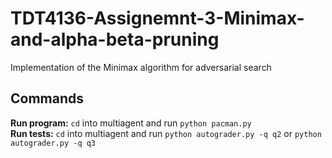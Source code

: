 # TDT4136-Assignemnt-3-Minimax-and-alpha-beta-pruning
Implementation of the Minimax algorithm for adversarial search
## Commands
**Run program:** `cd` into multiagent and run `python pacman.py`<br />
**Run tests:** `cd` into multiagent and run `python autograder.py -q q2` or `python autograder.py -q q3`
